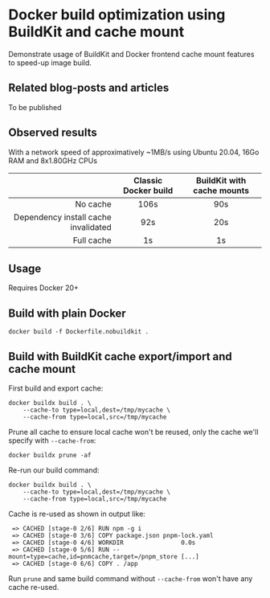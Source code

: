 # Docker build optimization using BuildKit and cache mount

Demonstrate usage of BuildKit and Docker frontend cache mount features to speed-up image build.

## Related blog-posts and articles

To be published

## Observed results

With a network speed of approximatively ~1MB/s using Ubuntu 20.04, 16Go RAM and 8x1.80GHz CPUs

|                                      | Classic Docker build | BuildKit with cache mounts |
|-------------------------------------:|:--------------------:|:--------------------------:|
| No cache                             | 106s                 | 90s                        |
| Dependency install cache invalidated | 92s                  | 20s                        |
| Full cache                           | 1s                   | 1s                         |


## Usage

Requires Docker 20+

## Build with plain Docker

```
docker build -f Dockerfile.nobuildkit .
```

## Build with BuildKit cache export/import and cache mount

First build and export cache:

```
docker buildx build . \
    --cache-to type=local,dest=/tmp/mycache \
    --cache-from type=local,src=/tmp/mycache
```

Prune all cache to ensure local cache won't be reused, only the cache we'll specify with `--cache-from`:

```
docker buildx prune -af
```

Re-run our build command:

```
docker buildx build . \
    --cache-to type=local,dest=/tmp/mycache \
    --cache-from type=local,src=/tmp/mycache
```

Cache is re-used as shown in output like:

```
 => CACHED [stage-0 2/6] RUN npm -g i 
 => CACHED [stage-0 3/6] COPY package.json pnpm-lock.yaml
 => CACHED [stage-0 4/6] WORKDIR                0.0s
 => CACHED [stage-0 5/6] RUN --mount=type=cache,id=pnmcache,target=/pnpm_store [...]
 => CACHED [stage-0 6/6] COPY . /app 
```

Run `prune` and same build command without `--cache-from` won't have any cache re-used. 